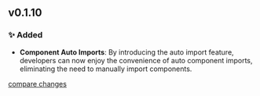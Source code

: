 ## v0.1.10

### ✨ Added
- **Component Auto Imports**: By introducing the auto import feature, developers can now enjoy the convenience of auto component imports, eliminating the need to manually import components.

[compare changes](https://github.com/selemondev/vue3-tailwind-tabs/compare/v0.1.9...v0.1.10)





